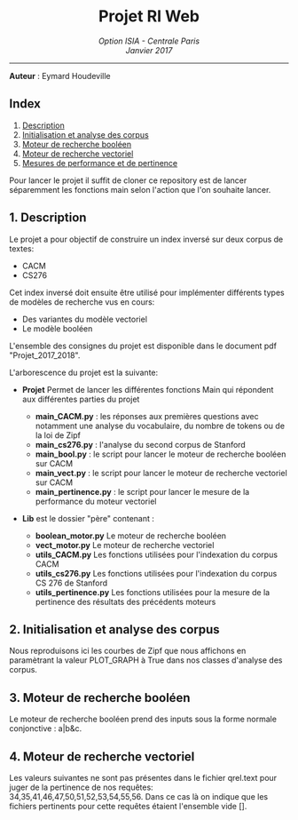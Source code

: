 <h1 align='center'> Projet RI Web </h1>
<p align='center'>
<i>Option ISIA - Centrale Paris <br>
Janvier 2017 <hr></i></p>

__Auteur__ : Eymard Houdeville<br>

## Index
1. [Description](#description)
2. [Initialisation et analyse des corpus](#init)
3. [Moteur de recherche booléen](#bool)
4. [Moteur de recherche vectoriel](#vect)
5. [Mesures de performance et de pertinence](#perf)

Pour lancer le projet il suffit de cloner ce repository est de lancer séparemment les fonctions main selon l'action que l'on souhaite lancer.

## <a name="description"></a>1. Description

Le projet a pour objectif de construire un index inversé sur deux corpus de textes:
- CACM
- CS276

Cet index inversé doit ensuite être utilisé pour implémenter différents types de modèles de recherche vus en cours:
- Des variantes du modèle vectoriel
- Le modèle booléen

L'ensemble des consignes du projet est disponible dans le document pdf "Projet_2017_2018".

L'arborescence du projet est la suivante:

- **Projet** Permet de lancer les différentes fonctions Main qui répondent aux différentes parties du projet
  - **main_CACM.py** : les réponses aux premières questions avec notamment une analyse du vocabulaire, du nombre de tokens ou de la loi de Zipf
  - **main_cs276.py** : l'analyse du second corpus de Stanford
  - **main_bool.py** : le script pour lancer le moteur de recherche booléen sur CACM
  - **main_vect.py** : le script pour lancer le moteur de recherche vectoriel sur CACM
  - **main_pertinence.py** : le script pour lancer le mesure de la performance du moteur vectoriel

-  **Lib** est le dossier "père" contenant :
    - **boolean_motor.py** Le moteur de recherche booléen
    - **vect_motor.py**  Le moteur de recherche vectoriel
    - **utils_CACM.py** Les fonctions utilisées pour l'indexation du corpus CACM
    - **utils_cs276.py** Les fonctions utilisées pour l'indexation du corpus CS 276 de Stanford
    - **utils_pertinence.py** Les fonctions utilisées pour la mesure de la pertinence des résultats des précédents moteurs


## <a name="init"></a>2. Initialisation et analyse des corpus

Nous reproduisons ici les courbes de Zipf que nous affichons en paramètrant la valeur PLOT_GRAPH à True dans nos classes d'analyse des corpus.

## <a name="bool"></a>3. Moteur de recherche booléen

Le moteur de recherche booléen prend des inputs sous la forme normale conjonctive : a|b&c.

## 4. <a name="vect"></a>Moteur de recherche vectoriel

Les valeurs suivantes ne sont pas présentes dans le fichier qrel.text pour juger de la pertinence de nos requêtes:
34,35,41,46,47,50,51,52,53,54,55,56. Dans ce cas là on indique que les fichiers pertinents pour cette requêtes étaient l'ensemble vide [].
